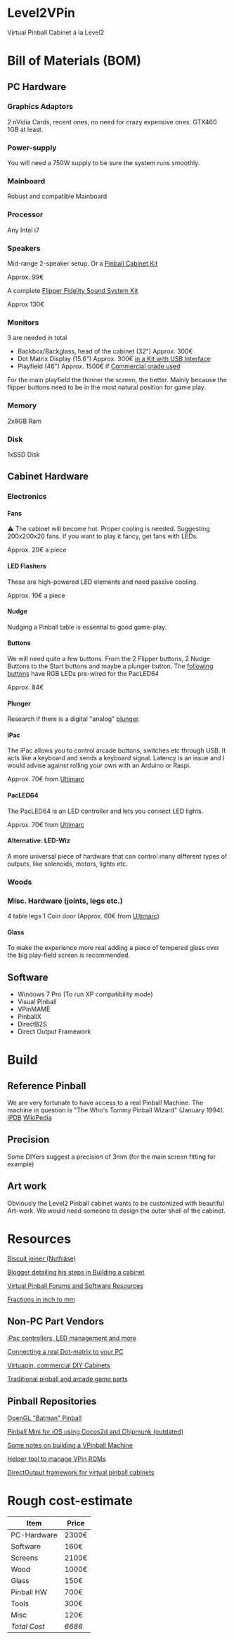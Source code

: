 # Level2VPin

Virtual Pinball Cabinet à la Level2

# Bill of Materials (BOM)

## PC Hardware

### Graphics Adaptors

2 nVidia Cards, recent ones, no need for crazy expensive ones. GTX460 1GB at least.

### Power-supply

You will need a 750W supply to be sure the system runs smoothly.

### Mainboard

Robust and compatible Mainboard

### Processor

Any Intel i7

### Speakers

Mid-range 2-speaker setup. Or a [Pinball Cabinet Kit](http://virtuapin.net/index.php?main_page=product_info&cPath=17&products_id=70)

Approx. 99€

A complete [Flipper Fidelity Sound System Kit](http://virtuapin.net/index.php?main_page=product_info&cPath=16&products_id=120)

Approx 130€

### Monitors

3 are needed in total

* Backbox/Backglass, head of the cabinet (32") Approx. 300€
* Dot Matrix Display (15.6") Approx. 300€ [in a Kit with USB Interface](http://virtuapin.net/index.php?main_page=product_info&cPath=6&products_id=231)
* Playfield (46") Approx. 1500€ if [Commercial grade used](http://virtuapin.net/index.php?main_page=product_info&cPath=6&products_id=29)

For the main playfield the thinner the screen, the better. Mainly because the flipper buttons need to be in the most natural position for game play.

### Memory

2x8GB Ram

### Disk

1xSSD Disk

## Cabinet Hardware

### Electronics

#### Fans

:warning: The cabinet will become hot. Proper cooling is needed. Suggesting 200x200x20 fans. If you want to play it fancy, get fans with LEDs.

Approx. 20€ a piece

#### LED Flashers

These are high-powered LED elements and need passive cooling.

Approx. 10€ a piece

#### Nudge

Nudging a Pinball table is essential to good game-play. 

#### Buttons

We will need quite a few buttons. From the 2 Flipper buttons, 2 Nudge Buttons to the Start buttons and maybe a plunger button.
The [following buttons](http://www.ultimarc.com/ultralux.html) have RGB LEDs pre-wired for the PacLED64

Approx. 84€ 

#### Plunger

Research if there is a digital "analog" [plunger](http://virtuapin.net/index.php?main_page=product_info&cPath=25&products_id=199).

#### iPac

The iPac allows you to control arcade buttons, switches etc through USB. It acts like a keyboard and sends a keyboard signal.
Latency is an issue and I would advise against rolling your own with an Arduino or Raspi.

Approx. 70€ from [Ultimarc](http://www.ultimarc.com/store/section.php?xSec=2)

#### PacLED64

The PacLED64 is an LED controller and lets you connect LED lights.

Approx. 70€ from [Ultimarc](http://www.ultimarc.com/store/section.php?xSec=5)

#### Alternative: LED-Wiz

A more universal piece of hardware that can control many different types of outputs, like solenoids, motors, lights etc.

### Woods

### Misc. Hardware (joints, legs etc.)

4 table legs
1 Coin door (Approx. 60€ from [Ultimarc](http://www.ultimarc.com/store/section.php?xSec=9&xPage=1&jssCart=3fb4ca3db5c0c8a631d4d777d9515933))

#### Glass

To make the experience more real adding a piece of tempered glass over the big play-field screen is recommended.

## Software

* Windows 7 Pro (To run XP compatibility mode)
* Visual Pinball
* VPinMAME
* PinballX
* DirectB2S
* Direct Output Framework

# Build

## Reference Pinball

We are very fortunate to have access to a real Pinball Machine.
The machine in question is "The Who's Tommy Pinball Wizard" (January 1994).
[IPDB](http://www.ipdb.org/machine.cgi?id=2579)
[WikiPedia](https://en.wikipedia.org/wiki/The_Who%27s_Tommy_Pinball_Wizard)

## Precision

Some DIYers suggest a precision of 3mm (for the main screen fitting for example)

## Art work

Obviously the Level2 Pinball cabinet wants to be customized with beautiful Art-work. We would need someone to design the outer shell of the cabinet.

# Resources

[Biscuit joiner (Nutfräse)](https://en.wikipedia.org/wiki/Biscuit_joiner)

[Blogger detailing his steps in Building a cabinet](https://vpcabinet.wordpress.com/)

[Virtual Pinball Forums and Software Resources](http://www.vpforums.org/)

[Fractions in inch to mm](http://www.hamuniverse.com/antfrac.html)

## Non-PC Part Vendors

[iPac controllers, LED management and more](http://www.ultimarc.com/)

[Connecting a real Dot-matrix to your PC](http://www.pindmd.com)

[Virtuapin, commercial DIY Cabinets](http://virtuapin.net/index.php?main_page=index&cPath=2&zenid=9361125f7b96c5d60456f6e76a11eb9e)

[Traditional pinball and arcade game parts](https://na.suzohapp.com/)

## Pinball Repositories

[OpenGL "Batman" Pinball](https://github.com/loganfsmyth/pinball)

[Pinball Mini for iOS using Cocos2d and Chipmunk (outdated)](https://github.com/adambyram/pinballmini-ios)

[Some notes on building a VPinball Machine](https://github.com/dave-ops/virtual-pinball-machine)

[Helper tool to manage VPin ROMs](https://github.com/jbienz/PinTools)

[DirectOutput framework for virtual pinball cabinets](https://github.com/DirectOutput/DirectOutput)

# Rough cost-estimate

| Item                 | Price    |
|---------------------|-----------|
| PC-Hardware  | 2300€  |
| Software         | 160€     |
| Screens          | 2100€   |
| Wood              | 1000€   |
| Glass              | 150€     |
| Pinball HW      | 700€    |
| Tools               | 300€    |
| Misc                | 120€    |
| *Total Cost*     | *6686* |